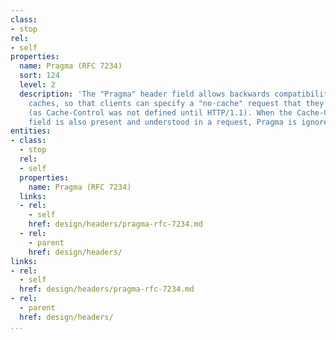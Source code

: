 ```yaml
---
class:
- stop
rel:
- self
properties:
  name: Pragma (RFC 7234)
  sort: 124
  level: 2
  description: 'The "Pragma" header field allows backwards compatibility with HTTP/1.0
    caches, so that clients can specify a "no-cache" request that they will understand
    (as Cache-Control was not defined until HTTP/1.1). When the Cache-Control header
    field is also present and understood in a request, Pragma is ignored. '
entities:
- class:
  - stop
  rel:
  - self
  properties:
    name: Pragma (RFC 7234)
  links:
  - rel:
    - self
    href: design/headers/pragma-rfc-7234.md
  - rel:
    - parent
    href: design/headers/
links:
- rel:
  - self
  href: design/headers/pragma-rfc-7234.md
- rel:
  - parent
  href: design/headers/
...
```

